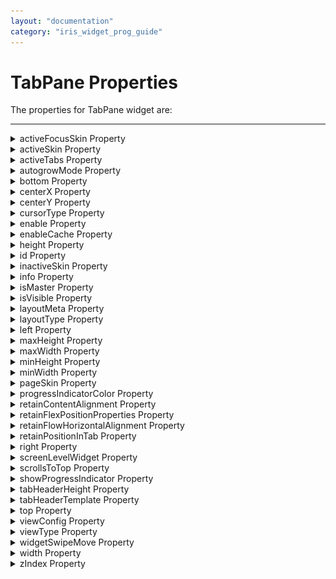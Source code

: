 ```yaml
---
layout: "documentation"
category: "iris_widget_prog_guide"
---
```

                                 


TabPane Properties
==================

The properties for TabPane widget are:

* * *


<details close markdown="block"><summary>activeFocusSkin Property</summary>

* * *

This is a skin property. This property specifies the skin that is to be applied when a TabPane is active and focused.

<b>Syntax</b>

{% highlight VoltMx %}
activeFocusSkin
{% endhighlight %}

<b>Type</b>

String

<b>Read/Write</b>

Read + Write

<b>Example</b>

{% highlight VoltMx %}//Sample code to set the activeFocusSkin property of a TabPane widget.

frmTab.myTab.activeFocusSkin="aFSkin";
{% endhighlight %}

<b>Platform Availability</b>

*   Available in the IDE
*   Available on all platforms

* * *

</details>
<details close markdown="block"><summary>activeSkin Property</summary>

* * *

This is a skin property. Skin to be applied when a TabPane is active.

<b>Syntax</b>

{% highlight VoltMx %}
activeSkin
{% endhighlight %}

<b>Type</b>

String

<b>Read/Write</b>

Read + Write

<b>Example</b>

{% highlight VoltMx %}//Sample code to set the activeSkin property of a TabPane widget.

frmTab.myTab.activeSkin="aSkin";
{% endhighlight %}

<b>Platform Availability</b>

*   Available in the IDE
*   Available on all platforms

* * *

</details>
<details close markdown="block"><summary>activeTabs Property</summary>

* * *

Indicates the selected Tabs indices. Index starts from 0. Specifies the Tab that must be displayed as the default open Tab.

<b>Syntax</b>

{% highlight VoltMx %}
activeTabs
{% endhighlight %}

<b>Type</b>

Array

<b>Read/Write</b>

Read + Write

<b>Remarks</b>

The default value for this property is '1' (Tab 1 will be displayed as the Active Tab)

If you want to set another Tab as Active Tab, select that Tab in the drop-down list. Multiple indices in activeTabs is only appropriate for collapsible view currently. For all the remaining views,activeTabs always respects only one selected item i.e first element in the array.

<b>Example</b>

{% highlight VoltMx %}//Sample code to set the activeTabs property of a TabPane widget.

frmTab.myTab.activeTabs=[0, 1, 2, 3, 4];
{% endhighlight %}

<b>Platform Availability</b>

*   Available in the IDE
*   Available on all platforms

* * *

</details>
<details close markdown="block"><summary>autogrowMode Property</summary>

* * *

The `autogrowMode` property is used to set the height of the TabPane widget dynamically. The height of the TabPane widget will be the same as the height of the content inside the selected tab (including the height of the tab header).

This property is not applicable when the [viewType](#viewType) property has the value: `TABPANE_VIEW_TYPE_PAGEVIEW` .

<b>Syntax</b>

{% highlight VoltMx %}
autogrowMode
{% endhighlight %}

<b>Type</b>

Constant

You can add any of the following constants to the autogrowMode property.

*   `voltmx.flex.AUTOGROW_NONE`: When the autogrowMode property is assigned this value, the height of the TabPane widget does not increase dynamically. The default value is applied using the values in [minHeight](#minHeigh) and [maxHeight](#maxHeigh) properties. This is the default value of this property.
*   `voltmx.flex.AUTOGROW_HEIGHT` : When the autogrowMode property is assigned this value, the height of the TabPane widget increases dynamically. The height of the TabPane widget is dependent on the height of the selected tab.

<b>Read/Write</b>

Read +Write

<b>Remarks</b>

> **_Note:_** If one or all the child widgets height or other properties such as centerY, top, bottom, minHeight or maxHeight are used in determining the height given in percentage (%), then the autogrowMode property will not work for the selected tab and the height of the TabPane widget falls back to the default configuration value (220 dp).

**Rules and priorities of autogrowMode property**

*   The autogrowMode property is ignored if the [height](#height) property of the TabPane widget has a value.
*   If the autogrowMode property is configured as voltmx.flex.AUTOGROW\_HEIGHT, then preferred Size (based on content in the selected tab ) is computed, and min/max constraints are applied.
*   In a TabPane widget with Collapsible view, when the value of the autogrowMode property is voltmx.flex.AUTOGROW\_HEIGHT,the height of the widget is the total height of all the expanded tabs.

<b>Example</b>

{% highlight VoltMx %}//Sample code to set the autogrowMode property of a TabPane widget.
//The TabPane widget will use the set height property to derive height
frmHome.myTab1.autogrowMode=voltmx.flex.AUTOGROW_NONE;

//The TabPane widget will use the height of the selected tab to derive height
frmHome.autogrow1.autogrowMode=voltmx.flex.AUTOGROW_HEIGHT;
{% endhighlight %}

<b>Platform Availability</b>

*   iOS, Android, SPA, and Desktop Web

* * *

</details>
<details close markdown="block"><summary>bottom Property</summary>

* * *

This property determines the bottom edge of the widget and is measured from the bottom bounds of the parent container.

The bottom property determines the position of the bottom edge of the widget’s bounding box. The value may be set using DP (Device Independent Pixels), Percentage, or Pixels. In freeform layout, the distance is measured from the bottom edge of the parent container. In flow-vertical layout, the value is ignored. In flow-horizontal layout, the value is ignored.

The bottom property is used only if the Height property is not provided.

<b>Syntax</b>

{% highlight VoltMx %}
bottom
{% endhighlight %}

<b>Type</b>

String

<b>Read/Write</b>

Read + Write

<b>Remarks</b>

The property determines the bottom edge of the widget and is measured from the bottom bounds of the parent container.

If the layoutType is set as voltmx.flex.FLOW\_VERTICAL, the bottom property is measured from the top edge of bottom sibling widget. The vertical space between two widgets is measured from bottom of the top sibling widget and the top of the bottom sibling widget.

<b>Example</b>

{% highlight VoltMx %}//Sample code to set the bottom property for widgets by using DP, Percentage and Pixels.
frmHome.widgetID.bottom = "50dp";

frmHome.widgetID.bottom = "10%";

frmHome.widgetID.bottom = "10px";
{% endhighlight %}

<b>Platform Availability</b>

*   Available in the IDE
*   iOS, Android, Windows, SPA , and Desktop Web

* * *

</details>
<details close markdown="block"><summary>centerX Property</summary>

* * *

This property determines the center of a widget measured from the left bounds of the parent container.

The centerX property determines the horizontal center of the widget’s bounding box. The value may be set using DP (Device Independent Pixels), Percentage, or Pixels. In freeform layout, the distance is measured from the left edge of the parent container. In flow-vertical layout, the distance is measured from the left edge of the parent container. In flow-horizontal layout, the distance is measured from the right edge of the previous sibling widget in the hierarchy.

<b>Syntax</b>

{% highlight VoltMx %}
centerX
{% endhighlight %}

<b>Type</b>

String

<b>Read/Write</b>

Read + Write

<b>Remarks</b>

If the layoutType is set as voltmx.flex.FLOW\_HORIZONTAL, the centerX property is measured from right edge of the left sibling widget.

<b>Example</b>

{% highlight VoltMx %}//Sample code to set the centerX property for widgets by using DP, Percentage and Pixels.
frmHome.widgetID.centerX = "50dp";

frmHome.widgetID.centerX = "10%";

frmHome.widgetID.centerX = "10px";
{% endhighlight %}

<b>Platform Availability</b>

*   Available in the IDE
*   iOS, Android, Windows, SPA, and Desktop Web

* * *

</details>
<details close markdown="block"><summary>centerY Property</summary>

* * *

This property determines the center of a widget measured from the top bounds of the parent container.

The centerY property determines the vertical center of the widget’s bounding box. The value may be set using DP (Device Independent Pixels), Percentage, or Pixels. In freeform layout, the distance is measured from the top edge of the parent container. In flow-horizontal layout, the distance is measured from the top edge of the parent container. In flow-vertical layout, the distance is measured from the bottom edge of the previous sibling widget in the hierarchy.

<b>Syntax</b>

{% highlight VoltMx %}
centerY
{% endhighlight %}

<b>Type</b>

String

<b>Read/Write</b>

Read + Write

<b>Remarks</b>

If the layoutType is set as voltmx.flex.FLOW\_VERTICAL, the centerY property is measured from bottom edge of the top sibling widget.

<b>Example</b>

{% highlight voltMx %}//Sample code to set the centerY property for widgets by using DP, Percentage and Pixels.
frmHome.widgetID.centerY = "50dp";

frmHome.widgetID.centerY = "10%";

frmHome.widgetID.centerY = "10px";
{% endhighlight %}

<b>Platform Availability</b>

*   Available in the IDE
*   iOS, Android, Windows, SPA, and Desktop Web

* * *

</details>
<details close markdown="block"><summary>cursorType Property</summary>

* * *

In Desktop Web applications, when you hover the mouse over any widget, a mouse pointer appears. Using the cursorType property in Iris, you can specify the type of the mouse pointer.

<b>Syntax</b>

{% highlight VoltMx %}
cursorType
{% endhighlight %}

<b>Type</b>

String.

You must provide valid CSS cursor value such as wait, grab, help, etc. to the cursorType property.

<b>Read/Write</b>

Read + Write

<b>Remarks</b>

To add the `cursorType` property using Volt MX Iris in a Desktop Web application, follow these steps.

1.  In Volt MX Iris, open the Desktop Web application. From the **Project** explorer, expand **Responsive Web/ Desktop**\> **Forms** and select the form to which you need to make the changes.
2.  On the canvas, select the widget for which you want to specify the cursor type. For example, button.
3.  From the **Properties** panel, navigate to the **Skin** tab > **Hover Skin** tab.  
    You will find that the details of the hover skin is not enabled here.
4.  Check the **Enable** option to add a hover skin to your widget.  
    The details and configurations of the hover skin is enabled.
5.  Under the **General** section, for the Platform option, click the ellipsis icon.  
    The **Fork Skin** window appears.
6.  In the **Fork Skin** window, for **Desktop**, check under **HTML5 SPA**.
7.  Click **Ok**. You have successfully forked your hover skin for Desktop Web application.  
    You can see that the **Cursor Type** property has been added under the **General** section.
8.  Select a value from the drop-down list to set the **Cursor Type** for the widget.

<b>Example</b>

{% highlight VoltMx %} //This is a generic property and is applicable for many widgets.  
  
/*The example provided is for the Button widget. Make the required changes in the example while using other widgets.*/
  
frmButton.myButton.cursorType = "wait";

{% endhighlight %}

<b>Platform Availability</b>

*   Available in IDE
*   Desktop Web

* * *

</details>
<details close markdown="block"><summary>enable Property</summary>

* * *

The `enable` property is used to control the actionability of the widgets. In a scenario where you want to display a widget but not invoke any action on the widget, configure the `enable` property to false to achieve it.

This is a constructor level property and applicable for all widgets in Volt MX Iris.

<b>Syntax</b>

{% highlight VoltMx %}
enable
{% endhighlight %}

>b>Type</b>

Boolean

<b>Read/Write</b>

Read + Write

<b>Remarks</b>

The default value of this property is true.

When `enable` property is configured to true, the action associated with a widget can be invoked by the user in the application.

When `enable` property is configured to false, the action associated with a widget cannot be invoked by the user in the application.

<b>Example</b>

{% highlight VoltMx %}//This is a generic property and is applicable for many widgets.  
  
/*The example provided is for the Button widget. Make the changes required in the example while using other widgets.*/
  
frmButton.myBtn.enable= true;
{% endhighlight %}

<b>Platform Availability</b>

*   Android, iOS, Windows, SPA, and Desktop web

 

* * *

</details>
<details close markdown="block"><summary>enableCache Property</summary>

* * *

The property enables you to improve the performance of Positional Dimension Animations.

<b>Syntax</b>

{% highlight VoltMx %}
enableCache
{% endhighlight %}

<b>Type</b>

Boolean

<b>Read/Write</b>

Read + Write

<b>Remarks</b>

The default value for this property is true.

> **_Note:_** When the property is used, application consumes more memory. The usage of the property enables tradeoff between performance and visual quality of the content. Use the property cautiously.

<b>Example</b>

{% highlight VoltMx %}Form1.widgetID.enableCache = true;
{% endhighlight %}

<b>Platform Availability</b>

*   Available in the IDE.
*   Windows

* * *

</details>
<details close markdown="block"><summary>height Property</summary>

* * *

It determines the height of the widget and measured along the y-axis.

The height property determines the height of the widget’s bounding box. The value may be set using DP (Device Independent Pixels), Percentage, or Pixels. For supported widgets, the height may be derived from either the widget or container’s contents by setting the height to “preferred”.

<b>Syntax</b>

{% highlight VoltMx %}
height
{% endhighlight %}

<b>Type</b>

Number, String, and Constant

<b>Read/Write</b>

Read + Write

<b>Remarks</b>

Following are the available measurement options:

*   %: Specifies the values in percentage relative to the parent dimensions.
*   px: Specifies the values in terms of device hardware pixels.
*   dp: Specifies the values in terms of device independent pixels.
*   default: Specifies the default value of the widget.
*   voltmx.flex.USE\_PREFERED\_SIZE: When this option is specified, the layout uses preferred height of the widget as height and preferred size of the widget is determined by the widget and may varies between platforms.

<b>Example</b>

{% highlight VoltMx %}/*Sample code to set the height property for a TabPane widget by using DP, Percentage and Pixels.*/
frmTab.myTab.height="50dp";

frmTab.myTab.height="10%";

frmTab.myTab.height="10px";

{% endhighlight %}

<b>Platform Availability</b>

*   Available in the IDE
*   iOS
*   Android
*   Windows
*   SPA

* * *

</details>
<details close markdown="block"><summary>id Property</summary>

* * *

id is a unique identifier of a TabPane consisting of alpha numeric characters. Every TabPane should have a unique id within a Form.

<b>Syntax</b>

{% highlight VoltMx %}
id
{% endhighlight %}

<b>Type</b>

String

<b>Read/Write</b>

Read only

<b>Example</b>

{% highlight VoltMx %}//Defining the properties for TabPane with id:"tPane"
var tabBasic = {
    id: "tPane",
    info: {
        key: "TabPane"
    },
    activeSkin: "aSkin",
    isVisible: true,
    activeFocusSkin: "aFSkin",
    selectedTabIndex: 0,
    viewType: constants.TABPANE_VIEW_TYPE_TABVIEW,
    screenLevelWidget: true,
    retainPositionInTab: true,
    needPageIndicator: true,
    inactiveSkin: "inActiveSkin"
};

var tabLayout = {
    padding: [5, 5, 5, 5],
    margin: [5, 5, 5, 5],
    paddingInPixel: true,
    marginInPixel: true,
    widgetAlignment: constants.WIDGET_ALIGN_TOP_LEFT,
    containerWeight: 70
};

var tabPSP = {};

//Creating the TabPane.
var tabPane = new voltmx.ui.TabPane(tabBasic, tabLayout, tabPSP);

//Reading id of the TabPane.
alert("TabPane id is ::" + tabPane.id);
{% endhighlight %}

<b>Platform Availability</b>

*   Available in the IDE
*   Available on all platforms

* * *

</details>
<details close markdown="block"><summary>inactiveSkin Property</summary>

* * *

Skin to be applied for all inactive tabs.

<b>Syntax</b>

{% highlight VoltMx %}
inactiveSkin
{% endhighlight %}

<b>Type</b>

String

<b>Read/Write</b>

Read + Write

<b>Example</b>

{% highlight VoltMx %}//Sample code to set the inactiveSkin property for a TabPane widget.
frmTab.myTab.inactiveSkin="inActiveSkin";

{% endhighlight %}

<b>Platform Availability</b>

*   Available in the IDE
*   Available on all platforms

* * *

</details>
<details close markdown="block"><summary>info Property</summary>

* * *

A custom JS Object with the key value pairs that a developer can use to store the context with the widget.

<b>Syntax</b>

{% highlight VoltMx %}
info
{% endhighlight %}

<b>Type</b>

JSObject

<b>Read/Write</b>

Read + Write

<b>Remarks</b>

This will help in avoiding the globals to most part of the programming.

This is a **non-Constructor property**. You cannot set this property through widget constructor. But you can always read and write data to it.  

Info property can hold any JSObject. After assigning the JSObject to info property, the JSObject should not be modified. For example,

{% highlight VoltMx %}var inf = {
    a: "hello"
};
widget.info = inf; //works

widget.info.a = "hello world";
//This will not update the widget info a property to hello world. 
//widget.info.a will have old value as hello.
{% endhighlight %}

<b>Example</b>

{% highlight VoltMx %}//Sample code to set info property of a TabPane widget.

frmTab.myTab.info = {
   key: "TabPane"
};

//Reading the info of the TabPane widget.
voltmx.print("TabPane widget info:" +frmTab.myTab.info);

{% endhighlight %}

<b>Platform Availability</b>

Available on all platforms

* * *

</details>
<details close markdown="block"><summary>isMaster Property</summary> 

* * *

Specifies whether the container is a master container.

<b>Syntax</b>

{% highlight VoltMx %}
isMaster
{% endhighlight %}

<b>Type</b>

Boolean

<b>Read/Write</b>

Read Only after initialization.

<b>Remarks</b>

If the `isMaster` property is true, the current widget is a master container and all of the rules and limitations of master containers apply to it. For more information, please see [Masters](Masters.html) in the Overviews section of this guide, as well as [Using Masters]({{ site.baseurl }}/docs/documentation/Iris/iris_user_guide/Content/Introduction.html) in the Volt MX Iris [User Guide]({{ site.baseurl }}/docs/documentation/Iris/iris_user_guide/Content/Introduction.html).

Your app can set the `isMaster` property in this container's constructor. After that, this property is read-only.

<b>Example</b>

{% highlight VoltMx %}
var isMasterContainer = tabPane1.isMaster;
{% endhighlight %}

* * *

</details>
<details close markdown="block"><summary>isVisible Property</summary>

* * *

This property controls the visibility of the TabPane on the form.

<b>Syntax</b>

{% highlight VoltMx %}
isVisible
{% endhighlight %}

<b>Type</b>

Boolean

<b>Read/Write</b>

Read + Write

<b>Remarks</b>

The default value for this property is true.

If set to _false,_ the widget is not displayed.

If set to _true,_ the widget is displayed.

<b>Example</b>

{% highlight VoltMx %}//Sample code to set isVisible property of a TabPane widget.

frmTab.myTab.isVisible=true;
{% endhighlight %}

> **_Note:_** You can set the visibility of a widget dynamically from code using the setVisibility method.

<b>Platform Availability</b>

*   Available in the IDE
*   Available on all platforms

* * *

</details>
<details close markdown="block"><summary>layoutMeta Property</summary>

* * *

A custom Object with the key, value pairs that developer can use to provide the meta info about the grid layout.

<b>Syntax</b>

{% highlight VoltMx %}
layoutMeta
{% endhighlight %}


<b>Type</b>

JSObject

<b>Remarks</b>

The following are the mandatory keys required to be part of the Meta. These are not visible PSPs in IDE. The data for layoutmeta data is set when you set grid layout view properties for rows and columns.

**rows :** no of grid rows

**cols** : no of grid cols

**colmeta**: \[{width:"width in %"}\]

The sum total of the % widths of each of the columns in the grid layout should add up to 100%

<b>Example</b>

{% highlight VoltMx %}//Sample code to set layoutMeta property of a TabPane widget.

frmTab.myTab.layoutMeta = {
 cols: 8,
 colmeta: ["15", "15", "15", "15", "15", "15", "5", "5"],
 rows: 4
};
{% endhighlight %}

Availability

*   Available in the IDE
*   Windows

* * *

</details>
<details close markdown="block"><summary>layoutType Property</summary>

* * *

Defines the type of the layout of widget. Layout type can be grid or normal.

<b>Syntax</b>

{% highlight VoltMx %}
layoutType
{% endhighlight %}

<b>Type</b>

String

<b>Remarks</b>

Layout type is not visible as a property. It is set when the user applies XYLayout or Grid Layout on a form.

<b>Example</b>

{% highlight VoltMx %}//Sample code to set layoutType property of a TabPane widget.

frmTab.myTab.layoutType =constants.CONTAINER_LAYOUT_GRID;
{% endhighlight %}

Availability

*   Available in the IDE
*   Windows

* * *

</details>
<details close markdown="block"><summary>left Property</summary>

* * *

This property determines the lower left corner edge of the widget and is measured from the left bounds of the parent container.

The left property determines the position of the left edge of the widget’s bounding box. The value may be set using DP (Device Independent Pixels), Percentage, or Pixels. In freeform layout, the distance is measured from the left edge of the parent container. In flow-vertical layout, the distance is measured from the left edge of the parent container. In flow-horizontal layout, the distance is measured from the right edge of the previous sibling widget in the hierarchy.

<b>Syntax</b>

{% highlight VoltMx %}
left
{% endhighlight %}

<b>Type</b>

String

<b>Read/Write</b>

Read + Write

<b>Remarks</b>

If the layoutType is set as voltmx.flex.FLOW\_HORIZONTAL, the left property is measured from right edge of the left sibling widget.

<b>Example</b>

{% highlight VoltMx %}//Sample code to set the left property for widgets by using DP, Percentage and Pixels.
frmHome.widgetID.left = "50dp";

frmHome.widgetID.left = "10%";

frmHome.widgetID.left = "10px";
{% endhighlight %}

<b>Platform Availability</b>

*   Available in the IDE
*   iOS, Android, Windows, SPA, and Desktop Web

* * *

</details>
<details close markdown="block"><summary>maxHeight Property</summary>

* * *

This property specifies the maximum height of the widget and is applicable only when the height property is not specified.

The maxHeight property determines the maximum height of the widget’s bounding box. The value may be set using DP (Device Independent Pixels), Percentage, or Pixels. The maxHeight value overrides the preferred, or “autogrow” height, if the maxHeight is less than the derived content height of the widget.

<b>Syntax</b>

{% highlight VoltMx %}
maxHeight
{% endhighlight %}

<b>Type</b>

Number

<b>Read/Write</b>

Read + Write

<b>Example</b>

{% highlight VoltMx %}//Sample code to set the maxHeight property for widgets by using DP, Percentage and Pixels.
frmHome.widgetID.maxHeight = "50dp";

frmHome.widgetID.maxHeight = "10%";

frmHome.widgetID.maxHeight = "10px";
{% endhighlight %}

<b>Platform Availability</b>

*   Available in the IDE
*   iOS, Android, Windows, SPA, and Desktop Web

* * *

</details>
<details close markdown="block"><summary>maxWidth Property</summary>

* * *

This property specifies the maximum width of the widget and is applicable only when the width property is not specified.

The Width property determines the maximum width of the widget’s bounding box. The value may be set using DP (Device Independent Pixels), Percentage, or Pixels. The maxWidth value overrides the preferred, or “autogrow” width, if the maxWidth is less than the derived content width of the widget.

<b>Syntax</b>

{% highlight VoltMx %}
maxWidth
{% endhighlight %}

<b>Type</b>

Number

<b>Read/Write</b>

Read + Write

<b>Example</b>

{% highlight VoltMx %}//Sample code to set the maxWidth property for widgets by using DP, Percentage and Pixels.
frmHome.widgetID.maxWidth = "50dp";

frmHome.widgetID.maxWidth = "10%";

frmHome.widgetID.maxWidth = "10px";
{% endhighlight %}

<b>Platform Availability</b>

*   Available in the IDE
*   iOS, Android, Windows, SPA, and Desktop Web

* * *

</details>
<details close markdown="block"><summary>minHeight Property</summary>

* * *

This property specifies the minimum height of the widget and is applicable only when the height property is not specified.

The minHeight property determines the minimum height of the widget’s bounding box. The value may be set using DP (Device Independent Pixels), Percentage, or Pixels. The minHeight value overrides the preferred, or “autogrow” height, if the minHeight is larger than the derived content height of the widget.

<b>Syntax</b>

{% highlight VoltMx %}
minHeight
{% endhighlight %}

<b>Type</b>

Number

<b>Read/Write</b>

Read + Write

<b>Example</b>

{% highlight VoltMx %}//Sample code to set the minHeight property for widgets by using DP, Percentage and Pixels.
frmHome.widgetID.minHeight = "50dp";

frmHome.widgetID.minHeight = "10%";

frmHome.widgetID.minHeight = "10px";
{% endhighlight %}

<b>Platform Availability</b>

*   Available in the IDE
*   iOS, Android, Windows, SPA, and Desktop Web

* * *

</details>
<details close markdown="block"><summary>minWidth Property</summary>

* * *

This property specifies the minimum width of the widget and is applicable only when the width property is not specified.

The minWidth property determines the minimum width of the widget’s bounding box. The value may be set using DP (Device Independent Pixels), Percentage, or Pixels. The minWidth value overrides the preferred, or “autogrow” width, if the minWidth is larger than the derived content width of the widget.

<b>Syntax</b>

{% highlight VoltMx %}
minWidth
{% endhighlight %}

<b>Type</b>

Number

<b>Read/Write</b>

Read only

<b>Example</b>

{% highlight VoltMx %}//Sample code to set the minWidth property for widgets by using DP, Percentage and Pixels.
frmHome.widgetID.minWidth = "50dp";

frmHome.widgetID.minWidth = "10%";

frmHome.widgetID.minWidth = "10px";
{% endhighlight %}

<b>Platform Availability</b>

*   Available in the IDE
*   iOS, Android, Windows, SPA, and Desktop Web

* * *

</details>
<details close markdown="block"><summary>pageSkin Property</summary>

* * *

Specifies the skin for page indicator.

<b>Syntax</b>

{% highlight VoltMx %}
pageSkin
{% endhighlight %}

<b>Type</b>

String

<b>Read/Write</b>

Read + Write

<b>Remarks</b>

The default value for this property is Skin Defaults ( blue color strip is applied for the page indicator).

This property is applicable only when viewType is set as TABPANE\_VIEW\_TYPE\_PAGEVIEW and images are selected for pageOnDotImage and pageOffDotImage.

![](Resources/Images/pageSkin_297x317.png)

<b>Example</b>

{% highlight VoltMx %}//Sample code to set pageSkin property of a TabPane widget.

frmTab.myTab.pageSkin="pSkin";
{% endhighlight %}

<b>Platform Availability</b>

*   Available in the IDE
*   iPhone
*   iPad

* * *

</details>
<details close markdown="block"><summary>progressIndicatorColor Property</summary>

* * *

Specifies the color of the progress indicator as white or grey.

<b>Syntax</b>

{% highlight VoltMx %}
progressIndicatorColor
{% endhighlight %}

<b>Type</b>

Number

<b>Remarks</b>

The default value for this property is PROGRESS\_INDICATOR\_COLOR\_WHITE.

The available options are:

*   PROGRESS\_INDICATOR\_COLOR\_WHITE: The progress indicator is white in color.
*   PROGRESS\_INDICATOR\_COLOR\_GREY: The progress indicator is grey in color.

To set the value through code, prefix the option with _constants._ such as _**constants.<option>**_.

<b>Example</b>

{% highlight VoltMx %}//Sample code to set progressIndicatorColor property of a TabPane widget.

frmTab.myTab.progressIndicatorColor=constants.PROGRESS_INDICATOR_COLOR_GREY;
{% endhighlight %}

<b>Platform Availability</b>

*   Available in the IDE
*   iPhone
*   iPad

* * *

</details>
<details close markdown="block"><summary>retainContentAlignment Property</summary>

* * *

This property is used to retain the content alignment property value, as it was defined.

> **_Note:_** Locale-level configurations take priority when invalid values are given to this property, or if it is not defined.

The mirroring widget layout properties should be defined as follows.

{% highlight VoltMx %}function getIsFlexPositionalShouldMirror(widgetRetainFlexPositionPropertiesValue) {
    return (isI18nLayoutConfigEnabled &&
    localeLayoutConfig[defaultLocale]
    ["mirrorFlexPositionalProperties"] == true &&
    !widgetRetainFlexPositionPropertiesValue);
}
{% endhighlight %}

The following table illustrates how widgets consider Local flag and Widget flag values.

  
| Properties | Local Flag Value | Widget Flag Value | Action |
| --- | --- | --- | --- |
| Mirror/retain FlexPositionProperties | true | true | Use the designed layout from widget for all locales. Widget layout overrides everything else. |
| Mirror/retain FlexPositionProperties | true | false | Use Mirror FlexPositionProperties since locale-level Mirror is true. |
| Mirror/retain FlexPositionProperties | true | not specified | Use Mirror FlexPositionProperties since locale-level Mirror is true. |
| Mirror/retain FlexPositionProperties | false | true | Use the designed layout from widget for all locales. Widget layout overrides everything else. |
| Mirror/retain FlexPositionProperties | false | false | Use the Design/Model-specific default layout. |
| Mirror/retain FlexPositionProperties | false | not specified | Use the Design/Model-specific default layout. |
| Mirror/retain FlexPositionProperties | not specified | true | Use the designed layout from widget for all locales. Widget layout overrides everything else. |
| Mirror/retain FlexPositionProperties | not specified | false | Use the Design/Model-specific default layout. |
| Mirror/retain FlexPositionProperties | not specified | not specified | Use the Design/Model-specific default layout. |

<b>Syntax</b>

{% highlight VoltMx %}
retainContentAlignment
{% endhighlight %}

<b>Type</b>

Boolean

<b>Read/Write</b>

No (only during widget-construction time)

<b>Example</b>

{% highlight VoltMx %}//This is a generic property that is applicable for various widgets.
//Here, we have shown how to use the retainContentAlignment property for Button widget.
/*You need to make a corresponding use of the 
retainContentAlignment property for other applicable widgets.*/
var btn = new voltmx.ui.Button({
    "focusSkin": "defBtnFocus",
    "height": "50dp",
    "id": "myButton",
    "isVisible": true,
    "left": "0dp",
    "skin": "defBtnNormal",
    "text": "text always from top left",
    "top": "0dp",
    "width": "260dp",
    "zIndex": 1
}, {
    "contentAlignment": constants.CONTENT_ALIGN_TOP_LEFT,
    "displayText": true,
    "padding": [0, 0, 0, 0],
    "paddingInPixel": false,
    "retainFlexPositionProperties": false,
    "retainContentAlignment": true
}, {});
{% endhighlight %}

<b>Platform Availability</b>

*   Available in IDE
*   Windows, iOS, Android, and SPA

* * *

</details>
<details close markdown="block"><summary>retainFlexPositionProperties Property</summary>

* * *

This property is used to retain flex positional property values as they were defined. The flex positional properties are left, right, and padding.

> **_Note:_** Locale-level configurations take priority when invalid values are given to this property, or if it is not defined.

The mirroring widget layout properties should be defined as follows.

{% highlight VoltMx %}function getIsFlexPositionalShouldMirror(widgetRetainFlexPositionPropertiesValue) {
    return (isI18nLayoutConfigEnabled &&
    localeLayoutConfig[defaultLocale]
    ["mirrorFlexPositionalProperties"] == true &&
    !widgetRetainFlexPositionPropertiesValue);
}
{% endhighlight %}

The following table illustrates how widgets consider Local flag and Widget flag values.

  
| Properties | Local Flag Value | Widget Flag Value | Action |
| --- | --- | --- | --- |
| Mirror/retain FlexPositionProperties | true | true | Use the designed layout from widget for all locales. Widget layout overrides everything else. |
| Mirror/retain FlexPositionProperties | true | false | Use Mirror FlexPositionProperties since locale-level Mirror is true. |
| Mirror/retain FlexPositionProperties | true | not specified | Use Mirror FlexPositionProperties since locale-level Mirror is true. |
| Mirror/retain FlexPositionProperties | false | true | Use the designed layout from widget for all locales. Widget layout overrides everything else. |
| Mirror/retain FlexPositionProperties | false | false | Use the Design/Model-specific default layout. |
| Mirror/retain FlexPositionProperties | false | not specified | Use the Design/Model-specific default layout. |
| Mirror/retain FlexPositionProperties | not specified | true | Use the designed layout from widget for all locales. Widget layout overrides everything else. |
| Mirror/retain FlexPositionProperties | not specified | false | Use the Design/Model-specific default layout. |
| Mirror/retain FlexPositionProperties | not specified | not specified | Use the Design/Model-specific default layout. |

<b>Syntax</b>

{% highlight VoltMx %}
retainFlexPositionProperties
{% endhighlight %}

<b>Type</b>

Boolean

<b>Read/Write</b>

No (only during widget-construction time)

<b>Example</b>

{% highlight VoltMx %}//This is a generic property that is applicable for various widgets.
//Here, we have shown how to use the retainFlexPositionProperties property for Button widget.
/*You need to make a corresponding use of the 
retainFlexPositionProperties property for other applicable widgets.*/
var btn = new voltmx.ui.Button({
    "focusSkin": "defBtnFocus",
    "height": "50dp",
    "id": "myButton",
    "isVisible": true,
    "left": "0dp",
    "skin": "defBtnNormal",
    "text": "always left",
    "top": "0dp",
    "width": "260dp",
    "zIndex": 1
}, {
    "contentAlignment": constants.CONTENT_ALIGN_CENTER,
    "displayText": true,
    "padding": [0, 0, 0, 0],
    "paddingInPixel": false,
    "retainFlexPositionProperties": true,
    "retainContentAlignment": false
}, {});
{% endhighlight %}

<b>Platform Availability</b>

*   Available in IDE
*   Windows, iOS, Android, and SPA

* * *

</details>
<details close markdown="block"><summary>retainFlowHorizontalAlignment Property</summary>

* * *

This property is used to convert Flow Horizontal Left to Flow Horizontal Right.

> **_Note:_** Locale-level configurations take priority when invalid values are given to this property, or if it is not defined.

The mirroring widget layout properties should be defined as follows.

{% highlight VoltMx %}function getIsFlexPositionalShouldMirror(widgetRetainFlexPositionPropertiesValue) {
    return (isI18nLayoutConfigEnabled &&
    localeLayoutConfig[defaultLocale]
    ["mirrorFlexPositionalProperties"] == true &&
    !widgetRetainFlexPositionPropertiesValue);
}
{% endhighlight %}

The following table illustrates how widgets consider Local flag and Widget flag values.

  
| Properties | Local Flag Value | Widget Flag Value | Action |
| --- | --- | --- | --- |
| Mirror/retain FlexPositionProperties | true | true | Use the designed layout from widget for all locales. Widget layout overrides everything else. |
| Mirror/retain FlexPositionProperties | true | false | Use Mirror FlexPositionProperties since locale-level Mirror is true. |
| Mirror/retain FlexPositionProperties | true | not specified | Use Mirror FlexPositionProperties since locale-level Mirror is true. |
| Mirror/retain FlexPositionProperties | false | true | Use the designed layout from widget for all locales. Widget layout overrides everything else. |
| Mirror/retain FlexPositionProperties | false | false | Use the Design/Model-specific default layout. |
| Mirror/retain FlexPositionProperties | false | not specified | Use the Design/Model-specific default layout. |
| Mirror/retain FlexPositionProperties | not specified | true | Use the designed layout from widget for all locales. Widget layout overrides everything else. |
| Mirror/retain FlexPositionProperties | not specified | false | Use the Design/Model-specific default layout. |
| Mirror/retain FlexPositionProperties | not specified | not specified | Use the Design/Model-specific default layout. |

<b>Syntax</b>

{% highlight VoltMx %}
retainFlowHorizontalAlignment
{% endhighlight %}

<b>Type</b>

Boolean

<b>Read/Write</b>

No (only during widget-construction time)

<b>Example</b>

{% highlight VoltMx %}//This is a generic property that is applicable for various widgets.
//Here, we have shown how to use the retainFlowHorizontalAlignment property for Button widget.
/*You need to make a corresponding use of the 
retainFlowHorizontalAlignment property for other applicable widgets. */
var btn = new voltmx.ui.Button({
 "focusSkin": "defBtnFocus",
 "height": "50dp",
 "id": "myButton",
 "isVisible": true,
 "left": "0dp",
 "skin": "defBtnNormal",
 "text": "always left",
 "top": "0dp",
 "width": "260dp",
 "zIndex": 1
}, {
 "contentAlignment": constants.CONTENT_ALIGN_CENTER,
 "displayText": true,
 "padding": [0, 0, 0, 0],
 "paddingInPixel": false,
 "retainFlexPositionProperties": true,
 "retainContentAlignment": false,
 "retainFlowHorizontalAlignment ": false
}, {});
{% endhighlight %}

<b>Platform Availability</b>

*   Available in IDE
*   Windows, iOS, Android, and SPA

* * *

</details>
<details close markdown="block"><summary>retainPositionInTab Property</summary>

* * *

Indicates whether each individual tab should retain its scroll position when the TabPanes are switched over.

<b>Syntax</b>

{% highlight VoltMx %}
retainPositionInTab
{% endhighlight %}

<b>Type</b>

Boolean

<b>Read/Write</b>

Read + Write

<b>Remarks</b>

The default value for this property is false.

<b>Example</b>

{% highlight VoltMx %}//Sample code to set the retainPositionInTab property of a TabPane widget.

frmTab.myTab.retainPositionInTab=true;
{% endhighlight %}

<b>Platform Availability</b>

*   Available in the IDE
*   Available on all platforms except Windows

* * *

</details>
<details close markdown="block"><summary>right Property</summary>

* * *

This property determines the lower right corner of the widget and is measured from the right bounds of the parent container.

The right property determines the position of the right edge of the widget’s bounding box. The value may be set using DP (Device Independent Pixels), Percentage, or Pixels. In freeform layout, the distance is measured from the left edge of the parent container. In flow-vertical layout, value is ignored. In flow-horizontal layout, the value is ignored.

The right property is used only if the width property is not provided.

<b>Syntax</b>

{% highlight VoltMx %}
right
{% endhighlight %}

<b>Type</b>

String

<b>Read/Write</b>

Read + Write

<b>Remarks</b>

If the layoutType is set as voltmx.flex.FLOW\_HORIZONTAL, the right property is measured from left edge of the right sibling widget. The horizontal space between two widgets is measured from right of the left sibling widget and left of the right sibling widget.

<b>Example</b>

{% highlight VoltMx %}//Sample code to set the right property for widgets by using DP, Percentage and Pixels.
frmHome.widgetID.right = "50dp";

frmHome.widgetID.right = "10%";

frmHome.widgetID.right = "10px";
{% endhighlight %}

<b>Platform Availability</b>

*   Available in the IDE
*   iOS, Android, Windows, SPA, and Desktop Web

* * *

</details>
<details close markdown="block"><summary>screenLevelWidget Property</summary>

* * *

Specifies whether the widget should occupy the whole container or not.

<b>Syntax</b>

{% highlight VoltMx %}
screenLevelWidget
{% endhighlight %}

<b>Type</b>

Boolean

<b>Remarks</b>

The default value for this property is false.

If set to _true,_ the widget occupies the whole container.

If set to _false,_ the widget does not occupy the whole container.

You cannot place more than one TabPane as a screen level widget inside a form. If you choose to make a TabPane a Screen Level Widget, place only one TabPane in the form and do not place any other widgets in the form.

Do not set the screen level widget property to true for more than one widget in the form. If you have multiple widgets with this property set as true, there may be issues with how information is displayed along with some scrolling issues.

<b>Example</b>

{% highlight VoltMx %}//Sample code to set the screenLevelWidget property of a TabPane widget.

frmTab.myTab.screenLevelWidget=true;
{% endhighlight %}

<b>Platform Availability</b>

*   Available in the IDE
*   Available on all platforms except Desktop Web.

* * *

</details>
<details close markdown="block"><summary>scrollsToTop Property</summary>

* * *

This property enables you to scroll the TabPane to top on tapping a device’s status bar.

<b>Syntax</b>

{% highlight VoltMx %}
scrollsToTop
{% endhighlight %}

<b>Type</b>

Boolean

<b>Read/Write</b>

Read + Write

<b>Remarks</b>

The default value for this property is false.

If this property is true for more than one widget, then this property is not applied to any of the widgets.

<b>Example</b>

{% highlight VoltMx %}//Sample code to set the scrollsToTop property of a TabPane widget.

frmTab.myTab.scrollsToTop=true;
{% endhighlight %}

<b>Platform Availability</b>

*   iPhone
*   iPad

* * *

</details>
<details close markdown="block"><summary>showProgressIndicator Property</summary>

* * *

Specifies if the progress indicator must be displayed.

<b>Syntax</b>

{% highlight VoltMx %}
showProgressIndicator
{% endhighlight %}

<b>Type</b>

Boolean

<b>Remarks</b>

The default value for this property is true.

If set to _false_, the progress indicator is not displayed on the widget.

If set to _true_, the progress indicator is displayed on the widget.

<b>Example</b>

{% highlight VoltMx %}//Sample code to set the showProgressIndicator property of a TabPane widget.

frmTab.myTab.showProgressIndicator=true;
{% endhighlight %}

<b>Platform Availability</b>

*   Available in the IDE
*   iPhone
*   iPad

* * *

</details>
<details close markdown="block"><summary>tabHeaderHeight Property</summary>

* * *

Specifies the height of the Tab header in pixels.

<b>Syntax</b>

{% highlight VoltMx %}
tabHeaderHeight
{% endhighlight %}

<b>Type</b>

Number

<b>Read/Write</b>

Read + Write

<b>Remarks</b>

The default value of this property is 64.

This property is applicable only when the viewType is set as TABPANE\_VIEW\_TYPE\_TABVIEW.

<b>Example</b>

{% highlight VoltMx %}//Sample code to set the tabHeaderHeight property of a TabPane widget.

frmTab.myTab.tabHeaderHeight=64;
{% endhighlight %}

<b>Platform Availability</b>

*   Available in the IDE
*   This property is available on Android/Android Tablet platform

* * *

</details>
<details close markdown="block"><summary>tabHeaderTemplate Property</summary>

* * *

Accepts reference to a box widget which represents a UI template for a custom tab header. The box template is allowed to have only Label, Link, Richtext, Button and Image widgets.

<b>Syntax</b>

{% highlight VoltMx %}
tabHeaderTemplate
{% endhighlight %}

<b>Type</b>

voltmx.ui.Box

<b>Read/Write</b>

Read + Write

<b>Platform Availability</b>

*   Available in the IDE
*   Available on Desktop Web

* * *

</details>
<details close markdown="block"><summary>top Property</summary>

* * *

This property determines the top edge of the widget and measured from the top bounds of the parent container.

The top property determines the position of the top edge of the widget’s bounding box. The value may be set using DP (Device Independent Pixels), Percentage, or Pixels. In freeform layout, the distance is measured from the top edge of the parent container. In flow-vertical layout, the distance is measured from the bottom edge of the previous sibling widget in the hierarchy. In flow-horizontal layout, the distance is measured from the left edge of the parent container.

<b>Syntax</b>

{% highlight VoltMx %}
top
{% endhighlight %}

<b>Type</b>

String

<b>Read/Write</b>

Read + Write

<b>Remarks</b>

If the layoutType is set as voltmx.flex.FLOW\_VERTICAL, the top property is measured from the bottom edge of the top sibling widget. The vertical space between two widgets is measured from bottom of the top sibling widget and top of the bottom sibling widget.

<b>Example</b>

{% highlight VoltMx %}//Sample code to set the top property for widgets by using DP, Percentage and Pixels.
frmHome.widgetID.top = "50dp";

frmHome.widgetID.top = "10%";

frmHome.widgetID.top = "10px";
{% endhighlight %}

<b>Platform Availability</b>

*   Available in the IDE
*   iOS, Android, Windows, SPA, and Desktop Web

* * *

</details>
<details close markdown="block"><summary>viewConfig Property</summary>

* * *

The view configuration for different view types.

<b>Syntax</b>

{% highlight VoltMx %}
viewConfig
{% endhighlight %}

<b>Type</b>

JSObject

<b>Read/Write</b>

Read + Write

<b>Remarks</b>

Below are the view configuration properties when the _viewType_ is set as:

TABPANE\_VIEW\_TYPE\_COLLAPSIBLEVIEW:

The viewConfig property accepts JSObject with the below key-value pairs:

*   **expandedImage:** String value or an image Object (voltmx.image) indicates the name of the image when the tab is expanded. You can create an image Object by using voltmx.image Namespace functions.
*   **collapsedImage:** String value or an image Object (voltmx.image) iindicates the name of the image when the tab is collapsed. You can create an image Object by using voltmx.image Namespace functions.
*   **imagePosition:** Specifies the position of the image on the tab. This can be set to TABPANE\_COLLAPSIBLE\_IMAGE\_POSITION\_LEFT or TABPANE\_COLLAPSIBLE\_IMAGE\_POSITION\_RIGHT.
*   **tabNameAlignment:** Specifies the alignment to the text on the tab. This can be set to TABPANE\_COLLAPSIBLE\_TABNAME\_ALIGNMENT\_LEFT or TABPANE\_COLLAPSIBLE\_TABNAME\_ALIGNMENT\_RIGHT.
*   **toggleTabs:** Boolean value indicates whether the content of a tab will still be displayed if you click on some other tab.

TABPANE\_VIEW\_TYPE\_PAGEVIEW:

The viewConfig property accepts a JSObject with the below key-value pairs.

*   **needPageIndicator** - Boolean value indicates whether the page indicator required or not.
*   **pageOnDotImage** - Name of the image. String identifier for a local resource or an image Object (voltmx.image). Valid only if needPageIndicator is true. You can create an image Object by using voltmx.image Namespace functions.
*   **pageOffDotImage** - Name of the image. String identifier for a local resource or an image Object (voltmx.image). Valid only if needPageIndicator is true. You can create an image Object by using voltmx.image Namespace functions.

TABPANE\_VIEW\_TYPE\_PANORAMAVIEW:

The viewConfig property accepts a JSObject with the below key-value pairs.

*   **panoramaTitle** - String value indicates the title of the panorama.
*   **panoramaTitleImage** - String value indicates the name of the image to be displayed in the title.
*   **panoramaImage** - String value indicates the name of the panorama image.

TABPANE\_VIEW\_TYPE\_TABVIEW:

The viewConfig property accepts JSObject with the below key-value pairs.

*   **headerPosition**: Specifies the position of the header.It can be set to :TAB\_HEADER\_POSITION\_TOP, TAB\_HEADER\_POSITION\_BOTTOM, TAB\_HEADER\_POSITION\_LEFT, and TAB\_HEADER\_POSITION\_RIGHT.
*   **headerContainerWeight:** Specifies percentage of width to be allocated to the header. Type: Number, Default: 50%.

<b>Example</b>

{% highlight VoltMx %}//Sample code to set the viewConfig property of a TabPane widget.

frmTab.myTab.viewConfig = {
 "panoramaTitle": "panorama",
 "panoramaTitleImage": "p.png",
 "panoramaImage": "par.png"
};
{% endhighlight %}

<b>Example using image objects:</b>

{% highlight VoltMx %}
var imgobj1 = getImageFromLocalStorage("calbtn.png");
var imgobj2 = getImageFromLocalStorage("zoomout.png");
var viewConfig1 = {	
	"collapsibleViewConfig": {
		"collapsedImage": imgobj1,
		"collapsedimage": imgobj1,
		"expandedImage": imgobj2,
		"expandedimage": imgobj2,
		"imagePosition": constants.TABPANE_COLLAPSIBLE_IMAGE_POSITION_RIGHT,
		"imageposition": "right",
		"tabNameAlignment": constants.TABPANE_COLLAPSIBLE_TABNAME_ALIGNMENT_LEFT,
		"tabnamealignment": "left",
		"toggleTabs": false,
		"toggletabs": false
	},
	"pageViewConfig": {
		"needPageIndicator": true,
		"pageOffDotImage": imgobj1,
		"pageOnDotImage": imgobj2
	},
	"tabViewConfig": {
		"headerPosition": constants.TAB_HEADER_POSITION_TOP,
		"image1": imgobj1,
		"image2": imgobj2
	},
};					
{% endhighlight %}

<b>Platform Availability</b>

Available in the IDE

*   iOS
*   Android
*   Windows

* * *

</details>
<details close markdown="block"><summary>viewType Property</summary>

* * *

Specifies the view type the Tab Pane should display.

<b>Syntax</b>

{% highlight VoltMx %}
viewType
{% endhighlight %}

<b>Type</b>

Number

<b>Read/Write</b>

Read + Write

<b>Remarks</b>

The default value for this property is TABPANE\_VIEW\_TYPE\_TABVIEW.

The available options are:

*   TABPANE\_VIEW\_TYPE\_TABVIEW
*   TABPANE\_VIEW\_TYPE\_COLLAPSIBLEVIEW
*   TABPANE\_VIEW\_TYPE\_PAGEVIEW (supported on iOS, Android, and Desktop Web only)
*   TABPANE\_VIEW\_TYPE\_PANORAMAVIEW (supported on Windows)
*   TABPPANE\_VIEW\_TYPE\_PIVOTVIEW (supported on Windows )

Sections are supported only when the viewType is set as TABPANE\_VIEW\_TYPE\_TABVIEW.

TABPANE\_VIEW\_TYPE\_PAGEVIEW is always screen level irrespective of whether the value for [screenLevelWidget](#screenLe) property is set to true or false.

<b>Example</b>

{% highlight VoltMx %}//Sample code to set the viewType property of a TabPane widget.

frmTab.myTab.viewType= constants.TABPANE_VIEW_TYPE_TABVIEW;
{% endhighlight %}

<b>Platform Availability</b>

*   Available in the IDE
*   Available on all platforms

* * *

</details>
<details close markdown="block"><summary>widgetSwipeMove Property</summary>

* * *

This property is used to enable and configure left or right swipe actions for a widget. The widgetSwipeMove Property can be used for all widgets . The most common use case is for implementing swipe action for individual rows in Segment.

<b>Syntax</b>

{% highlight VoltMx %}
widgetSwipeMove
{% endhighlight %}

<b>Type</b>

String

<b>Read/Write</b>

Read + Write

Input Parameters

<table style="width: 100%;margin-left: 0;margin-right: auto;mc-table-style: url('Resources/TableStyles/2015DefinitiveBasicTable.css');" class="TableStyle-2015DefinitiveBasicTable" cellspacing="0"><colgroup><col class="TableStyle-2015DefinitiveBasicTable-Column-Column1" style="width: 80px;"> <col class="TableStyle-2015DefinitiveBasicTable-Column-Column1" style="width: 80px;"> <col class="TableStyle-2015DefinitiveBasicTable-Column-Column1" style="width: 184px;"> <col class="TableStyle-2015DefinitiveBasicTable-Column-Column1" style="width: 300px;"></colgroup><tbody><tr class="TableStyle-2015DefinitiveBasicTable-Body-Body1"><td class="TableStyle-2015DefinitiveBasicTable-BodyE-Column1-Body1" style="text-align: center;">Parameter Name</td><td class="TableStyle-2015DefinitiveBasicTable-BodyE-Column1-Body1">Type</td><td class="TableStyle-2015DefinitiveBasicTable-BodyE-Column1-Body1" style="text-align: center;">Default Value</td><td class="TableStyle-2015DefinitiveBasicTable-BodyD-Column1-Body1" style="text-align: center;">Description</td></tr><tr class="TableStyle-2015DefinitiveBasicTable-Body-Body1"><td class="TableStyle-2015DefinitiveBasicTable-BodyE-Column1-Body1">translate</td><td class="TableStyle-2015DefinitiveBasicTable-BodyE-Column1-Body1">Boolean</td><td class="TableStyle-2015DefinitiveBasicTable-BodyE-Column1-Body1">true</td><td class="TableStyle-2015DefinitiveBasicTable-BodyD-Column1-Body1">This is an optional parameter. When the value of this parameter is set as true, the widget moves along with the swipe in the same direction.</td></tr><tr class="TableStyle-2015DefinitiveBasicTable-Body-Body1"><td class="TableStyle-2015DefinitiveBasicTable-BodyE-Column1-Body1">Xboundaries</td><td class="TableStyle-2015DefinitiveBasicTable-BodyE-Column1-Body1">Array</td><td class="TableStyle-2015DefinitiveBasicTable-BodyE-Column1-Body1">Size of the current widget</td><td class="TableStyle-2015DefinitiveBasicTable-BodyD-Column1-Body1">This is an optional parameter and it defines the boundaries of the swipe in the X-axis.</td></tr><tr class="TableStyle-2015DefinitiveBasicTable-Body-Body1"><td class="TableStyle-2015DefinitiveBasicTable-BodyE-Column1-Body1">swipeLeft/swipeRight</td><td class="TableStyle-2015DefinitiveBasicTable-BodyE-Column1-Body1">JS Object</td><td class="TableStyle-2015DefinitiveBasicTable-BodyE-Column1-Body1">&nbsp;</td><td class="TableStyle-2015DefinitiveBasicTable-BodyD-Column1-Body1">This is an optional parameter and it is used to define the configuration of the widget while swiping to the left/ right. Each <i>swipeLeft</i> or <i>swipeRight</i>parameter is an array of configuration attributes containing <i>translateRange</i> , <i>callback</i> , <i>translatePos</i> , and <i>translate</i>. This JS&nbsp;Object defines the behavior of the widget during the swipe action.</td></tr><tr class="TableStyle-2015DefinitiveBasicTable-Body-Body1"><td class="TableStyle-2015DefinitiveBasicTable-BodyE-Column1-Body1">translateRange</td><td class="TableStyle-2015DefinitiveBasicTable-BodyE-Column1-Body1">Array</td><td class="TableStyle-2015DefinitiveBasicTable-BodyE-Column1-Body1">Size of the current widget</td><td class="TableStyle-2015DefinitiveBasicTable-BodyD-Column1-Body1">This is an optional parameter and it defines the sub-boundaries for the action when the swipe action ends.</td></tr><tr class="TableStyle-2015DefinitiveBasicTable-Body-Body1"><td class="TableStyle-2015DefinitiveBasicTable-BodyE-Column1-Body1">translatePos</td><td class="TableStyle-2015DefinitiveBasicTable-BodyE-Column1-Body1">Array</td><td class="TableStyle-2015DefinitiveBasicTable-BodyE-Column1-Body1">Previous position of the widget</td><td class="TableStyle-2015DefinitiveBasicTable-BodyD-Column1-Body1">This is an optional parameter and it determines the final translation position to be applied to the widget when the widget swipe reaches the <i>translateRange</i> value.</td></tr><tr class="TableStyle-2015DefinitiveBasicTable-Body-Body1"><td class="TableStyle-2015DefinitiveBasicTable-BodyB-Column1-Body1">callback</td><td class="TableStyle-2015DefinitiveBasicTable-BodyB-Column1-Body1">JS Object</td><td class="TableStyle-2015DefinitiveBasicTable-BodyB-Column1-Body1">null</td><td class="TableStyle-2015DefinitiveBasicTable-BodyA-Column1-Body1">This is an optional parameter and it defines the callback which needs to be triggered when the finger swipe reaches the sub boundary defined in <i>translateRange</i>. The attributes inside this parameter are described in the following table.</td></tr></tbody></table>

The following table consists of the parameters of the _callback_ parameter:

<table style="width: 100%;margin-left: 0;margin-right: auto;mc-table-style: url('Resources/TableStyles/2015DefinitiveBasicTable.css');" class="TableStyle-2015DefinitiveBasicTable" cellspacing="0"><colgroup><col class="TableStyle-2015DefinitiveBasicTable-Column-Column1" style="width: 111px;"> <col class="TableStyle-2015DefinitiveBasicTable-Column-Column1" style="width: 93px;"> <col class="TableStyle-2015DefinitiveBasicTable-Column-Column1"></colgroup><tbody><tr class="TableStyle-2015DefinitiveBasicTable-Body-Body1"><td class="TableStyle-2015DefinitiveBasicTable-BodyE-Column1-Body1" style="text-align: center;">Parameter Name</td><td class="TableStyle-2015DefinitiveBasicTable-BodyE-Column1-Body1">Type</td><td class="TableStyle-2015DefinitiveBasicTable-BodyD-Column1-Body1" style="text-align: center;">Description</td></tr><tr class="TableStyle-2015DefinitiveBasicTable-Body-Body1"><td class="TableStyle-2015DefinitiveBasicTable-BodyE-Column1-Body1">widgetHandle</td><td class="TableStyle-2015DefinitiveBasicTable-BodyE-Column1-Body1">&nbsp;</td><td class="TableStyle-2015DefinitiveBasicTable-BodyD-Column1-Body1">This parameter consists of the widget handle or ID of the widget on which the swipe action has been performed.</td></tr><tr class="TableStyle-2015DefinitiveBasicTable-Body-Body1"><td class="TableStyle-2015DefinitiveBasicTable-BodyE-Column1-Body1">context</td><td class="TableStyle-2015DefinitiveBasicTable-BodyE-Column1-Body1">JS Object</td><td class="TableStyle-2015DefinitiveBasicTable-BodyD-Column1-Body1">This is applicable only for widgets inside the Segment with row templates. Each context parameter consists of <i>rowIndex</i>, <i>sectionIndex</i> and <i>widgetref</i></td></tr><tr class="TableStyle-2015DefinitiveBasicTable-Body-Body1"><td class="TableStyle-2015DefinitiveBasicTable-BodyE-Column1-Body1">rowIndex</td><td class="TableStyle-2015DefinitiveBasicTable-BodyE-Column1-Body1">Number</td><td class="TableStyle-2015DefinitiveBasicTable-BodyD-Column1-Body1">This parameter stores the row index of the Segment containing the swiped widget.</td></tr><tr class="TableStyle-2015DefinitiveBasicTable-Body-Body1"><td class="TableStyle-2015DefinitiveBasicTable-BodyE-Column1-Body1">sectionIndex</td><td class="TableStyle-2015DefinitiveBasicTable-BodyE-Column1-Body1">Number</td><td class="TableStyle-2015DefinitiveBasicTable-BodyD-Column1-Body1">This parameter stores the section index of the Segment containing the swiped widget.</td></tr><tr class="TableStyle-2015DefinitiveBasicTable-Body-Body1"><td class="TableStyle-2015DefinitiveBasicTable-BodyB-Column1-Body1">widgetref</td><td class="TableStyle-2015DefinitiveBasicTable-BodyB-Column1-Body1">widgetHandle</td><td class="TableStyle-2015DefinitiveBasicTable-BodyA-Column1-Body1">This parameter stores the handle of the Segment containing the swiped widget.</td></tr></tbody></table>

<b>Remarks</b>

*   For a Segment, the **widgetSwipeMove** Property is configured while setting the data of the Segment.

> **_Note:_** It is not recommended to assign the widgetSwipeMove property on a top Flex container of the segment template widget.

Limitations

*   When a translation animation is applied to the same widget that has **widgetSwipeMove** already configured, the action which has been performed last takes precedence. For example, if you have set a translation animation on a FlexContainer and then set the _widgetSwipeMove_ property, the actions set in _widgetSwipeMove_ take precedence over the translation animation.
*   The state of the swipe transition of the widget is not retained.
*   In a Segment, the _widgetSwipeMove_ Property must be configured for the rows so that they reset to the previous position.

*   If the widgetSwipeMove property is configured on a top level Flex container of a segment template, the onRowClick event will not be triggered. - Applicable on iOS, Android, and SPA.
*   Android limitation: On Android devices, when the user lifts their finger, the transition occurs immediately.

<b>Example</b>

Following is a code snippet for a mail app. Here we have used a Segment for listing the mail and the _widgetSwipeMove_ Property has been configured for the _SwipeFlex_ FlexContainer.

{% highlight VoltMx %}//This is a generic property that is applicable for various widgets.  
//Here, we have shown how to use the widetSwipeMove property for Button widget.
/*You need to make a corresponding use of the 
widgetSwipeMove property for other applicable widgets.*/  
//Example of a swipe move configuration.  
var swipeMoveConfig = {
 "translate": true,
 "Xboundaries": ["-60%", "60%"],
 "swipeLeft": [{
  "translateRange": ["-60%", "0%"],
  "callback": null,
  "translatePos": "-60%",
  "translate": true
 }, {
  "translateRange": ["0%", "60%"],
  "callback": null,
  "translatePos": "0%",
  "translate": true
 }],
 "swipeRight": [{
  "translateRange": ["-60%", "0%"],
  "callback": null,
  "translatePos": "0%",
  "translate": true
 }, {
  "translateRange": ["0%", "60%"],
  "callback": this.onCallback1,
  "translatePos": "60%",
  "translate": true
 }]
};  
  
this.view.myButton.widgetSwipeMove=swipeMoveConfig;  

{% endhighlight %}

<b>Platform Availability</b>

*   Android, iOS, and SPA

* * *

</details>
<details close markdown="block"><summary>width Property</summary>

* * *

This property determines the width of the widget and is measured along the x-axis.

The width property determines the width of the widget’s bounding box. The value may be set using DP (Device Independent Pixels), Percentage, or Pixels. For supported widgets, the width may be derived from either the widget or container’s contents by setting the width to “preferred”.

<b>Syntax</b>

{% highlight VoltMx %}
width
{% endhighlight %}

<b>Type</b>

Number, String, and Constant

<b>Read/Write</b>

Read + Write

<b>Remarks</b>

Following are the options that can be used as units of width:

*   %: Specifies the values in percentage relative to the parent dimensions.
*   px: Specifies the values in terms of device hardware pixels.
*   dp: Specifies the values in terms of device independent pixels.
*   default: Specifies the default value of the widget.
*   voltmx.flex.USE\_PREFERED\_SIZE: When this option is specified, the layout uses preferred width of the widget as width and preferred size of the widget is determined by the widget and may varies between platforms.

<b>Example</b>

{% highlight VoltMx %}//Sample code to set the width property for widgets by using DP, Percentage and Pixels.
frmHome.widgetID.width = "50dp";

frmHome.widgetID.width = "10%";

frmHome.widgetID.width = "10px";
{% endhighlight %}

<b>Platform Availability</b>

*   Available in the IDE
*   iOS, Android, Windows, SPA, and Desktop Web

* * *

</details>
<details close markdown="block"><summary>zIndex Property</summary>

* * *

This property specifies the stack order of a widget. A widget with a higher zIndex is always in front of a widget with a lower zIndex.

The zIndex property is used to set the stack, or layer order of a widget. Widgets with higher values will appear “over”, or “on top of” widgets with lower values. Widgets layered over other widgets will override any interaction events tied to widgets beneath. Modifying the zIndex does not modify the order of the widgets in the Volt MX Iris hierarchy, inside of a flexContainer or form. The zIndex property accepts only positive values.

<b>Syntax</b>

{% highlight VoltMx %}
zIndex
{% endhighlight %}

<b>Type</b>

Number

<b>Read/Write</b>

Read + Write

<b>Remarks</b>

The default value for this property is 1.

> **_Note:_** Modifying the zIndex does not modify the order of the widgets inside the FlexContainer. If zIndex is same for group of overlapping widgets then widget order decides the order of overlapping. The last added widget is displayed on top.

From Volt MX Iris V9 SP2 FP7, developers can configure the Z Index value for a Responsive Web app as **Auto** or **Custom**. When the selected Z Index value is **Auto**, the default Z Index value of 1 is applied. When the selected Z Index value is **Custom**, developers can specify a desired numeric value.

Prior to the V9 SP2 FP7 release, the default value for the Z Index was **1**. When developers imported any third-party libraries with the Z index set as **Auto**, content overflow was disabled as the value of Auto is less than 1.

> **_Note:_** The Z Index value Auto is supported only when the Enable JS Library mode is configured as unchecked.

For existing components, the value of the Z Index is configured as **1** for the Native channel. For the Responsive Web channel, the Z Index will be set as **Custom** with **1** as the value.

For new components, the value of the Z Index is configured as **1** for the Native channel. For the Responsive Web channel, the Z Index will be set as **Auto** or **1** based on the project level settings.

> **_Note:_** If ModalContainer property is set to true in any of the FlexContainer widget, the Z Index value of that container and all of its parent containers should be set to **Custom**.

**voltmx.flex.ZINDEX\_AUTO** : Constant to configure the Z Index value as **auto** programmatically.

{% highlight voltMx %}//Sample code to set the ZIndex value to Auto  
 var flx = new voltmx.ui.FlexContainer({ 
  "id": "flx"
  "zIndex": voltmx.flex.ZINDEX_AUTO
});

{% endhighlight %}{% highlight voltMx %}//Sample code to set the ZIndex value to Auto
flx.zIndex = voltmx.flex.ZINDEX\_AUTO;

{% endhighlight %}

<b>Example</b>

{% highlight voltMx %}//Sample code to set the zIndex property for widgets.  
frmHome.widgetID.zIndex = 300;
{% endhighlight %}

Platform Availability

*   Available in the IDE
*   iOS, Android, Windows, SPA, and Desktop Web

* * *

</details>